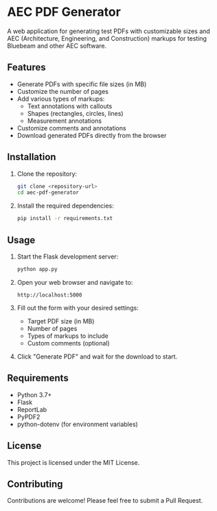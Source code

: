 # AEC PDF Generator

A web application for generating test PDFs with customizable sizes and AEC (Architecture, Engineering, and Construction) markups for testing Bluebeam and other AEC software.

## Features

- Generate PDFs with specific file sizes (in MB)
- Customize the number of pages
- Add various types of markups:
  - Text annotations with callouts
  - Shapes (rectangles, circles, lines)
  - Measurement annotations
- Customize comments and annotations
- Download generated PDFs directly from the browser

## Installation

1. Clone the repository:
   ```bash
   git clone <repository-url>
   cd aec-pdf-generator
   ```

2. Install the required dependencies:
   ```bash
   pip install -r requirements.txt
   ```

## Usage

1. Start the Flask development server:
   ```bash
   python app.py
   ```

2. Open your web browser and navigate to:
   ```
   http://localhost:5000
   ```

3. Fill out the form with your desired settings:
   - Target PDF size (in MB)
   - Number of pages
   - Types of markups to include
   - Custom comments (optional)

4. Click "Generate PDF" and wait for the download to start.

## Requirements

- Python 3.7+
- Flask
- ReportLab
- PyPDF2
- python-dotenv (for environment variables)

## License

This project is licensed under the MIT License.

## Contributing

Contributions are welcome! Please feel free to submit a Pull Request.
